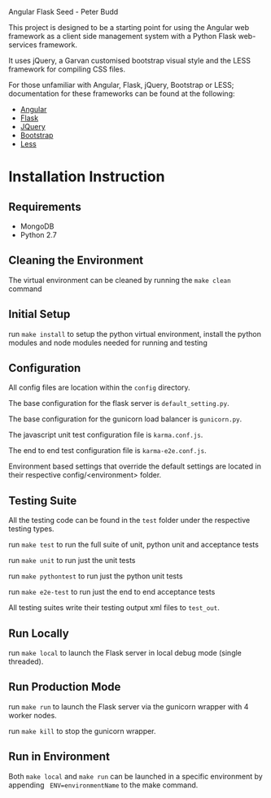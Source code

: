 Angular Flask Seed - Peter Budd

This project is designed to be a starting point for using the Angular web framework as a client side management system with a Python Flask web-services framework.

It uses jQuery, a Garvan customised bootstrap visual style and the LESS framework for compiling CSS files.

For those unfamiliar with Angular, Flask, jQuery, Bootstrap or LESS; documentation for these frameworks can be found at the following:

<ul>
    <li> <a href="http://angularjs.org/">Angular</a></li>
    <li> <a href="http://flask.pocoo.org/">Flask</a></li>
    <li> <a href="http://jquery.com/">JQuery</a></li>
    <li> <a href="http://getbootstrap.com/">Bootstrap</a></li>
    <li> <a href="http://lesscss.org/">Less</a></li>
</ul>

<h1>Installation Instruction</h1>

<h2>Requirements</h2>
<ul>
    <li>MongoDB</li>
    <li>Python 2.7</li>
</ul>

<h2>Cleaning the Environment</h2>

The virtual environment can be cleaned by running the `make clean` command

<h2>Initial Setup</h2>

run `make install` to setup the python virtual environment, install the python modules and node modules needed for running and testing

<h2>Configuration</h2>

All config files are location within the `config` directory.

The base configuration for the flask server is `default_setting.py`.

The base configuration for the gunicorn load balancer is `gunicorn.py`.

The javascript unit test configuration file is `karma.conf.js`.

The end to end test configuration file is `karma-e2e.conf.js`.

Environment based settings that override the default settings are located in their respective config/\<environment\> folder.

<h2>Testing Suite</h2>

All the testing code can be found in the `test` folder under the respective testing types.

run `make test` to run the full suite of unit, python unit and acceptance tests

run `make unit` to run just the unit tests

run `make pythontest` to run just the python unit tests

run `make e2e-test` to run just the end to end acceptance tests

All testing suites write their testing output xml files to `test_out`.

<h2>Run Locally</h2>

run `make local` to launch the Flask server in local debug mode (single threaded).

<h2>Run Production Mode</h2>

run `make run` to launch the Flask server via the gunicorn wrapper with 4 worker nodes.

run `make kill` to stop the gunicorn wrapper.

<h2>Run in Environment</h2>

Both `make local` and `make run` can be launched in a specific environment by appending ` ENV=environmentName` to the make command.